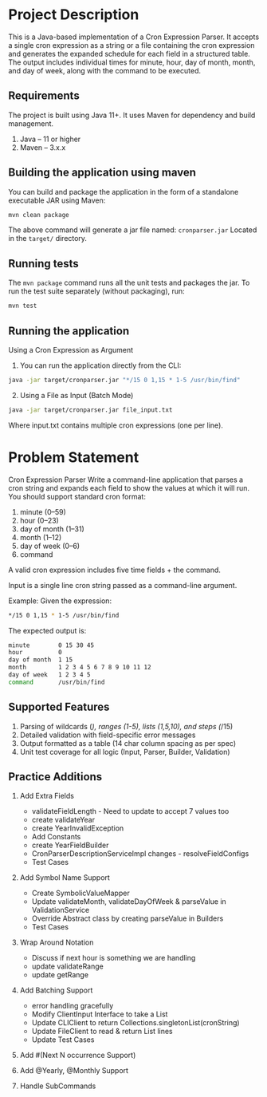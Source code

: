 # Project Description

This is a Java-based implementation of a Cron Expression Parser.
It accepts a single cron expression as a string or a file containing the cron expression and generates the expanded schedule for each field in a structured table. The output includes individual times for minute, hour, day of month, month, and day of week, along with the command to be executed.

## Requirements

The project is built using Java 11+. It uses Maven for dependency and build management.

1. Java – 11 or higher
2. Maven – 3.x.x

## Building the application using maven

You can build and package the application in the form of a standalone executable JAR using Maven:

```sh
mvn clean package
```

The above command will generate a jar file named:
`cronparser.jar`
Located in the `target/` directory.

## Running tests

The `mvn package` command runs all the unit tests and packages the jar.
To run the test suite separately (without packaging), run:

```sh
mvn test
```

## Running the application

Using a Cron Expression as Argument
1. You can run the application directly from the CLI:
```sh
java -jar target/cronparser.jar "*/15 0 1,15 * 1-5 /usr/bin/find"
```
2. Using a File as Input (Batch Mode)
```sh
java -jar target/cronparser.jar file_input.txt
```
Where input.txt contains multiple cron expressions (one per line).

# Problem Statement

Cron Expression Parser
Write a command-line application that parses a cron string and expands each field to show the values at which it will run.
You should support standard cron format:

1. minute (0–59)
2. hour (0–23)
3. day of month (1–31)
4. month (1–12)
5. day of week (0–6)
6. command

A valid cron expression includes five time fields + the command.

Input is a single line cron string passed as a command-line argument.

Example:
Given the expression:

```sh
*/15 0 1,15 * 1-5 /usr/bin/find
```
The expected output is:

```sh
minute        0 15 30 45
hour          0
day of month  1 15
month         1 2 3 4 5 6 7 8 9 10 11 12
day of week   1 2 3 4 5
command       /usr/bin/find
```

## Supported Features
1. Parsing of wildcards (*), ranges (1-5), lists (1,5,10), and steps (*/15)
2. Detailed validation with field-specific error messages
3. Output formatted as a table (14 char column spacing as per spec)
4. Unit test coverage for all logic (Input, Parser, Builder, Validation)

## Practice Additions
1. Add Extra Fields
   - validateFieldLength - Need to update to accept 7 values too
   - create validateYear
   - create YearInvalidException
   - Add Constants
   - create YearFieldBuilder
   - CronParserDescriptionServiceImpl changes - resolveFieldConfigs
   - Test Cases
   
2. Add Symbol Name Support
   - Create SymbolicValueMapper
   - Update validateMonth, validateDayOfWeek & parseValue in ValidationService
   - Override Abstract class by creating parseValue in Builders
   - Test Cases

3. Wrap Around Notation
   - Discuss if next hour is something we are handling
   - update validateRange
   - update getRange

4. Add Batching Support
   - error handling gracefully
   - Modify ClientInput Interface to take a List
   - Update CLIClient to return Collections.singletonList(cronString)
   - Update FileClient to read & return List<String> lines
   - Update Test Cases
5. Add #(Next N occurrence Support)
6. Add @Yearly, @Monthly Support
7. Handle SubCommands